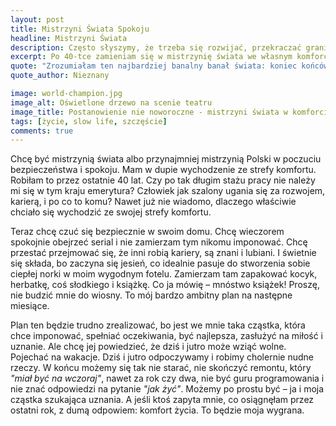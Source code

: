 ```yaml
---
layout: post
title: Mistrzyni Świata Spokoju
headline: Mistrzyni Świata
description: Często słyszymy, że trzeba się rozwijać, przekraczać granice, wychodzić ze strefy komfortu. Ale ja mam zupełnie inne marzenie – chcę być mistrzynią świata w... odpoczywaniu.
excerpt: Po 40-tce zamieniam się w mistrzynię świata we własnym komforcie.
quote: "Zrozumiałam ten najbardziej banalny banał świata: koniec końców wygrywa nie ten, kto więcej osiągnął / kto zrobił na kimś lepsze wrażenie / więcej zarobił / wyjechał dalej / kupił lepsze rzeczy, a ten, kto czuje się szczęśliwy i spełniony tym, co robi, co posiada, kim się otacza. Niezależnie, jak bardzo lub jak mało imponujące to jest. Bo na co dzień właśnie on odczuwa te wszystkie uczucia - szczęście, spełnienie, satysfakcję - na które Ci pierwsi próbują zasłużyć i zapracować."
quote_author: Nieznany

image: world-champion.jpg
image_alt: Oświetlone drzewo na scenie teatru
image_title: Postanowienie nie noworoczne - mistrzyni świata w komforcie i spokoju
tags: [życie, slow life, szczęście]
comments: true
---
```


Chcę być mistrzynią świata albo przynajmniej mistrzynią Polski w poczuciu bezpieczeństwa i spokoju. Mam w dupie wychodzenie ze strefy komfortu. Robiłam to przez ostatnie 40 lat. Czy po tak długim stażu pracy nie należy mi się w tym kraju emerytura? Człowiek jak szalony ugania się za rozwojem, karierą, i po co to komu? Nawet już nie wiadomo, dlaczego właściwie chciało się wychodzić ze swojej strefy komfortu.

Teraz chcę czuć się bezpiecznie w swoim domu. Chcę wieczorem spokojnie obejrzeć serial i nie zamierzam tym nikomu imponować. Chcę przestać przejmować się, że inni robią kariery, są znani i lubiani. I świetnie się składa, bo zaczyna się jesień, co idealnie pasuje do stworzenia sobie ciepłej norki w moim wygodnym fotelu. Zamierzam tam zapakować kocyk, herbatkę, coś słodkiego i książkę. Co ja mówię – mnóstwo książek! Proszę, nie budzić mnie do wiosny. To mój bardzo ambitny plan na następne miesiące.

Plan ten będzie trudno zrealizować, bo jest we mnie taka cząstka, która chce imponować, spełniać oczekiwania, być najlepsza, zasłużyć na miłość i uznanie. Ale chcę jej powiedzieć, że dziś i jutro może wziąć wolne. Pojechać na wakacje. Dziś i jutro odpoczywamy i robimy cholernie nudne rzeczy. W końcu możemy się tak nie starać, nie skończyć remontu, który _"miał być na wczoraj"_, nawet za rok czy dwa, nie być guru programowania i nie znać odpowiedzi na pytanie _"jak żyć"_. Możemy po prostu być – ja i moja cząstka szukająca uznania. A jeśli ktoś zapyta mnie, co osiągnęłam przez ostatni rok, z dumą odpowiem: komfort życia. To będzie moja wygrana.

